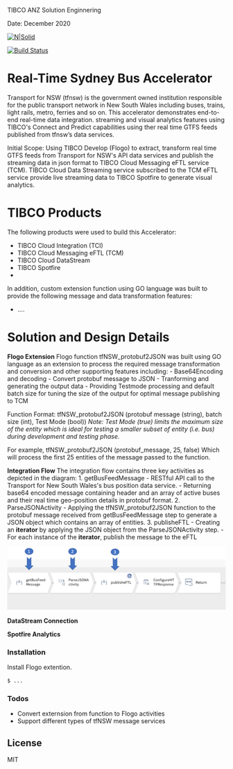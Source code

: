 
TIBCO ANZ Solution Enginnering

Date: December 2020

[![N|Solid](https://docs.tibco.com/pub/businessevents-standard/5.4.0/doc/html/static/logo.png)](https://tibco.com)

[![Build Status](https://travis-ci.org/joemccann/dillinger.svg?branch=master)](https://github.com/tibco-anz/gtfsSydBusAccelerator)

# Real-Time Sydney Bus Accelerator
Transport for NSW (tfnsw) is the government owned institution responsible for the public transport network in New South Wales including buses, trains, light rails, metro, ferries and so on. This accelerator demonstrates end-to-end real-time data integration. streaming and visual analytics features using TIBCO's Connect and Predict capabilities using ther real time GTFS feeds published from tfnsw’s data services.

Initial Scope:
Using TIBCO Develop (Flogo) to extract, transform real time GTFS feeds from Transport for NSW's API data services and publish the streaming data in json format to TIBCO Cloud Messaging eFTL service (TCM).
TIBCO Cloud Data Streaming service subscribed to the TCM eFTL service provide live streaming data to TIBCO Spotfire to generate visual analytics.

# TIBCO Products
The following products were used to build this Accelerator: 
  - TIBCO Cloud Integration (TCI)
  - TIBCO Cloud Messaging eFTL (TCM)
  - TIBCO Cloud DataStream
  - TIBCO Spotfire
  - 
In addition, custom extension function using GO language was built to provide the following message and data transformation features:
  - ....

# Solution and Design Details
**Flogo Extension**
Flogo function tfNSW_protobuf2JSON was built using GO language as an extension to process the required message transformation and conversion and other supporting features including:
    - Base64Encoding and decoding
    - Convert protobuf message to JSON
    - Tranforming and generating the output data 
    - Providing Testmode processing and default batch size for tuning the size of the output for optimal message publishing to TCM

Function Format:
  tfNSW_protobuf2JSON (protobuf message (string), batch size (int), Test Mode (bool))
  *Note: Test Mode (true) limits the maximum size of the entity which is ideal for testing a smaller subset of entity (i.e. bus) during development and testing phase.*

  For example, 
      tfNSW_protobuf2JSON (protobuf_message, 25, false)
  Which will process the first 25 entities of the message passed to the function.

**Integration Flow**
The integration flow contains three key activities as depicted in the diagram:
    1. getBusFeedMessage
      - RESTful API call to the Transport for New South Wales's bus position data service.
      - Returning base64 encoded message containing header and an array of active buses and their real time geo-position details in protobuf format.
    2. ParseJSONActivity
      - Applying the tfNSW_protobuf2JSON function to the protobuf message received from getBusFeedMessage step to generate a JSON object which contains an array of entities.
    3. publisheFTL
      - Creating an **iterator** by applying the JSON object from the ParseJSONActivity step.
      - For each instance of the **iterator**, publish the message to the eFTL
  
  
![Integration Flow](./images/FlogoFlow.png)


**DataStream Connection**

**Spotfire Analytics**


### Installation
Install Flogo extention.
```sh
$ ...
```

### Todos
 - Convert externsion from function to Flogo activities
 - Support different types of tfNSW message services

License
----

MIT
